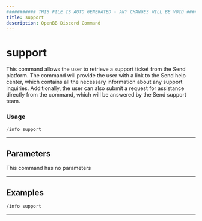 ```yaml
---
########### THIS FILE IS AUTO GENERATED - ANY CHANGES WILL BE VOID ###########
title: support
description: OpenBB Discord Command
---
```


# support

This command allows the user to retrieve a support ticket from the Send platform. The command will provide the user with a link to the Send help center, which contains all the necessary information about any support inquiries. Additionally, the user can also submit a request for assistance directly from the command, which will be answered by the Send support team.

### Usage

```python wordwrap
/info support
```

---

## Parameters

This command has no parameters

---

## Examples

```
/info support
```

---
